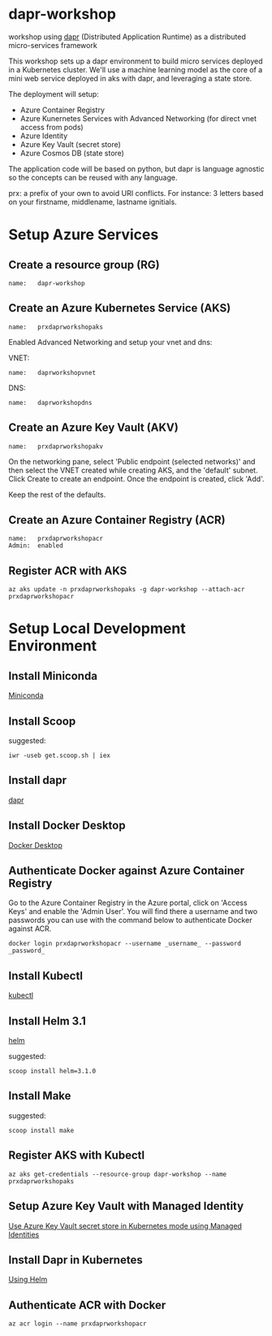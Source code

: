 # dapr-workshop

workshop using [dapr](https://dapr.io) (Distributed Application Runtime) as a distributed micro-services framework

This workshop sets up a dapr environment to build micro services deployed in a Kubernetes cluster. We'll use a machine learning model as the core of a mini web service deployed in aks with dapr, and leveraging a state store.

The deployment will setup:
- Azure Container Registry
- Azure Kunernetes Services with Advanced Networking (for direct vnet access from pods)
- Azure Identity
- Azure Key Vault (secret store)
- Azure Cosmos DB (state store)

The application code will be based on python, but dapr is language agnostic so the concepts can be reused with any language.

prx: a prefix of your own to avoid URI conflicts. For instance: 3 letters based on your firstname, middlename, lastname ignitials.

# Setup Azure Services

## Create a resource group (RG)

    name:   dapr-workshop

## Create an Azure Kubernetes Service (AKS)

    name:   prxdaprworkshopaks

Enabled Advanced Networking and setup your vnet and dns:

VNET:

    name:   daprworkshopvnet

DNS:

    name:   daprworkshopdns

## Create an Azure Key Vault (AKV)

    name:   prxdaprworkshopakv

On the networking pane, select 'Public endpoint (selected networks)' and then select the VNET created while creating AKS, and the 'default' subnet. Click Create to create an endpoint. Once the endpoint is created, click 'Add'.

Keep the rest of the defaults.

## Create an Azure Container Registry (ACR)

    name:   prxdaprworkshopacr
    Admin:  enabled

## Register ACR with AKS

    az aks update -n prxdaprworkshopaks -g dapr-workshop --attach-acr prxdaprworkshopacr

# Setup Local Development Environment

## Install Miniconda

[Miniconda](https://docs.conda.io/en/latest/miniconda.html)

## Install Scoop

suggested:

    iwr -useb get.scoop.sh | iex

## Install dapr

[dapr](https://dapr.io/)

## Install Docker Desktop

[Docker Desktop](https://www.docker.com/products/docker-desktops)

## Authenticate Docker against Azure Container Registry

Go to the Azure Container Registry in the Azure portal, click on 'Access Keys' and enable the 'Admin User'. You will find there a username and two passwords you can use with the command below to authenticate Docker against ACR.

    docker login prxdaprworkshopacr --username _username_ --password _password_

## Install Kubectl

[kubectl](https://kubernetes.io/docs/tasks/tools/install-kubectl/)

## Install Helm 3.1

[helm](https://helm.sh/docs/intro/install/)

suggested:

    scoop install helm=3.1.0

## Install Make

suggested:

    scoop install make

## Register AKS with Kubectl

    az aks get-credentials --resource-group dapr-workshop --name prxdaprworkshopaks

## Setup Azure Key Vault with Managed Identity

[Use Azure Key Vault secret store in Kubernetes mode using Managed Identities](https://github.com/dapr/docs/blob/master/howto/setup-secret-store/azure-keyvault-managed-identity.md)

## Install Dapr in Kubernetes

[Using Helm](https://github.com/dapr/docs/blob/master/getting-started/environment-setup.md#using-helm-advanced)

## Authenticate ACR with Docker

    az acr login --name prxdaprworkshopacr
